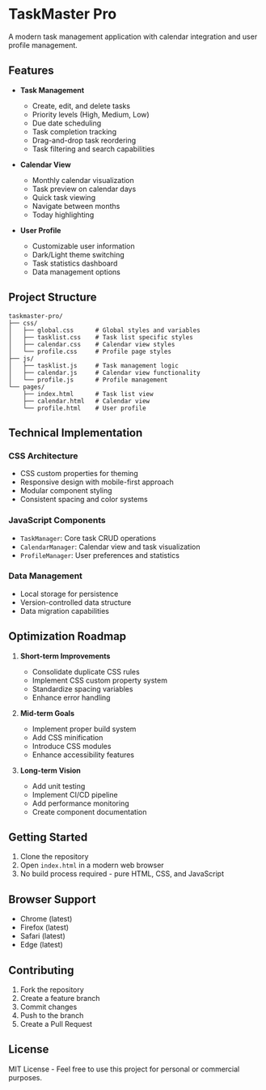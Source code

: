 # TaskMaster Pro

A modern task management application with calendar integration and user profile management.

## Features

- **Task Management**
  - Create, edit, and delete tasks
  - Priority levels (High, Medium, Low)
  - Due date scheduling
  - Task completion tracking
  - Drag-and-drop task reordering
  - Task filtering and search capabilities

- **Calendar View**
  - Monthly calendar visualization
  - Task preview on calendar days
  - Quick task viewing
  - Navigate between months
  - Today highlighting

- **User Profile**
  - Customizable user information
  - Dark/Light theme switching
  - Task statistics dashboard
  - Data management options

## Project Structure

```
taskmaster-pro/
├── css/
│   ├── global.css      # Global styles and variables
│   ├── tasklist.css    # Task list specific styles
│   ├── calendar.css    # Calendar view styles
│   └── profile.css     # Profile page styles
├── js/
│   ├── tasklist.js     # Task management logic
│   ├── calendar.js     # Calendar view functionality
│   └── profile.js      # Profile management
└── pages/
    ├── index.html      # Task list view
    ├── calendar.html   # Calendar view
    └── profile.html    # User profile
```

## Technical Implementation

### CSS Architecture

- CSS custom properties for theming
- Responsive design with mobile-first approach
- Modular component styling
- Consistent spacing and color systems

### JavaScript Components

- `TaskManager`: Core task CRUD operations
- `CalendarManager`: Calendar view and task visualization
- `ProfileManager`: User preferences and statistics

### Data Management

- Local storage for persistence
- Version-controlled data structure
- Data migration capabilities

## Optimization Roadmap

1. **Short-term Improvements**
   - Consolidate duplicate CSS rules
   - Implement CSS custom property system
   - Standardize spacing variables
   - Enhance error handling

2. **Mid-term Goals**
   - Implement proper build system
   - Add CSS minification
   - Introduce CSS modules
   - Enhance accessibility features

3. **Long-term Vision**
   - Add unit testing
   - Implement CI/CD pipeline
   - Add performance monitoring
   - Create component documentation

## Getting Started

1. Clone the repository
2. Open `index.html` in a modern web browser
3. No build process required - pure HTML, CSS, and JavaScript

## Browser Support

- Chrome (latest)
- Firefox (latest)
- Safari (latest)
- Edge (latest)

## Contributing

1. Fork the repository
2. Create a feature branch
3. Commit changes
4. Push to the branch
5. Create a Pull Request

## License

MIT License - Feel free to use this project for personal or commercial purposes.
